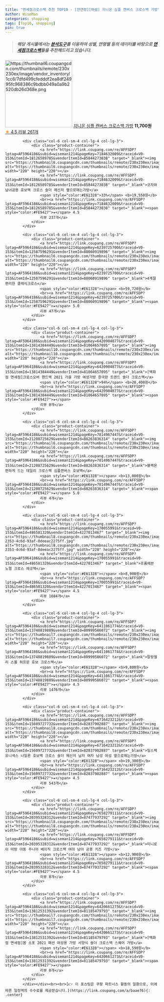 ```yaml
---
title: "면세점크로스백 추천 TOP10 - [전연령][여성] 지니온 심플 캔버스 크로스백 가방"
author: WiseMan
categories: shopping
tags: [Top10, shopping]
pin: true
---
```


> ##### 해당 게시물에서는 [**분석도구**](https://itemscout.io/)를 이용하여 **성별**, **연령별** 등의 데이터를 바탕으로 [**면세점크로스백**](https://link.coupang.com/a/baae76)들을 추천해드리고 있습니다.
<div class="container"><div class="row">
            <div class="col-6 col-sm-4 col-lg-4 col-lg-3">
                <div class="product-container">
                    <a href="https://link.coupang.com/re/AFFSDP?lptag=AF5964186&subid=wiseman1214&pageKey=6945693190&traceid=V0-153&itemId=16857252851&vendorItemId=84036111240" target="_blank"><img src="https://thumbnail6.coupangcdn.com/thumbnails/remote/230x230ex/image/vendor_inventory/1cc6/7dfd499cfedddf2ea8df24995fc968386c9bdbb049a0a9b2520db26d368e.png" alt="https://thumbnail6.coupangcdn.com/thumbnails/remote/230x230ex/image/vendor_inventory/1cc6/7dfd499cfedddf2ea8df24995fc968386c9bdbb049a0a9b2520db26d368e.png" width="220" height="220"></a>
                    <a href="https://link.coupang.com/re/AFFSDP?lptag=AF5964186&subid=wiseman1214&pageKey=6945693190&traceid=V0-153&itemId=16857252851&vendorItemId=84036111240" target="_blank">지니온 심플 캔버스 크로스백 가방</a>
                    <span style="color:#E61328"></span> <b>11,700원</b>
                    <br><a href="https://link.coupang.com/re/AFFSDP?lptag=AF5964186&subid=wiseman1214&pageKey=6945693190&traceid=V0-153&itemId=16857252851&vendorItemId=84036111240" target="_blank"><span style="color:#FE9427">★</span> 4.5
                    리뷰 261개</a>
                </div>
            </div>
            
            <div class="col-6 col-sm-4 col-lg-4 col-lg-3">
                <div class="product-container">
                    <a href="https://link.coupang.com/re/AFFSDP?lptag=AF5964186&subid=wiseman1214&pageKey=7184632009&traceid=V0-153&itemId=18126589785&vendorItemId=85844273038" target="_blank"><img src="https://thumbnail6.coupangcdn.com/thumbnails/remote/230x230ex/image/vendor_inventory/83c7/520e468f14f8c75954f86a395157ff7acc636594917469ac6c6b63c1bc5a.jpg" alt="https://thumbnail6.coupangcdn.com/thumbnails/remote/230x230ex/image/vendor_inventory/83c7/520e468f14f8c75954f86a395157ff7acc636594917469ac6c6b63c1bc5a.jpg" width="220" height="220"></a>
                    <a href="https://link.coupang.com/re/AFFSDP?lptag=AF5964186&subid=wiseman1214&pageKey=7184632009&traceid=V0-153&itemId=18126589785&vendorItemId=85844273038" target="_blank">코자와 남녀공용 호보백 크로스 숄더 메신저 옆으로매는가방</a>
                    <span style="color:#E61328">33%</span> <b>19,550원</b>
                    <br><a href="https://link.coupang.com/re/AFFSDP?lptag=AF5964186&subid=wiseman1214&pageKey=7184632009&traceid=V0-153&itemId=18126589785&vendorItemId=85844273038" target="_blank"><span style="color:#FE9427">★</span> 4.5
                    리뷰 237개</a>
                </div>
            </div>
            
            <div class="col-6 col-sm-4 col-lg-4 col-lg-3">
                <div class="product-container">
                    <a href="https://link.coupang.com/re/AFFSDP?lptag=AF5964186&subid=wiseman1214&pageKey=6239725700&traceid=V0-153&itemId=12587596291&vendorItemId=88060919896" target="_blank"><img src="https://thumbnail6.coupangcdn.com/thumbnails/remote/230x230ex/image/vendor_inventory/6d60/a6ce744625475b6c4010dcf439b18d412c5b44c9a1decea9d4e45f63c0cc.jpg" alt="https://thumbnail6.coupangcdn.com/thumbnails/remote/230x230ex/image/vendor_inventory/6d60/a6ce744625475b6c4010dcf439b18d412c5b44c9a1decea9d4e45f63c0cc.jpg" width="220" height="220"></a>
                    <a href="https://link.coupang.com/re/AFFSDP?lptag=AF5964186&subid=wiseman1214&pageKey=6239725700&traceid=V0-153&itemId=12587596291&vendorItemId=88060919896" target="_blank">4계절 편리한 클래식크로스</a>
                    <span style="color:#E61328"></span> <b>59,720원</b>
                    <br><a href="https://link.coupang.com/re/AFFSDP?lptag=AF5964186&subid=wiseman1214&pageKey=6239725700&traceid=V0-153&itemId=12587596291&vendorItemId=88060919896" target="_blank"><span style="color:#FE9427">★</span> 5.0
                    리뷰 47개</a>
                </div>
            </div>
            
            <div class="col-6 col-sm-4 col-lg-4 col-lg-3">
                <div class="product-container">
                    <a href="https://link.coupang.com/re/AFFSDP?lptag=AF5964186&subid=wiseman1214&pageKey=6420904877&traceid=V0-153&itemId=13814384449&vendorItemId=81064657095" target="_blank"><img src="https://thumbnail10.coupangcdn.com/thumbnails/remote/230x230ex/image/vendor_inventory/1d8f/a2e0f83cec1c36747c24e1e4ffd53e9adc075c748c9d59010636a9fff89c.jpg" alt="https://thumbnail10.coupangcdn.com/thumbnails/remote/230x230ex/image/vendor_inventory/1d8f/a2e0f83cec1c36747c24e1e4ffd53e9adc075c748c9d59010636a9fff89c.jpg" width="220" height="220"></a>
                    <a href="https://link.coupang.com/re/AFFSDP?lptag=AF5964186&subid=wiseman1214&pageKey=6420904877&traceid=V0-153&itemId=13814384449&vendorItemId=81064657095" target="_blank">[백화점 면세점]크로스오버 핸드백 2021 가을 가방 여성가방 한국판 트렌드 숄더 크로스백</a>
                    <span style="color:#E61328">94%</span> <b>20,400원</b>
                    <br><a href="https://link.coupang.com/re/AFFSDP?lptag=AF5964186&subid=wiseman1214&pageKey=6420904877&traceid=V0-153&itemId=13814384449&vendorItemId=81064657095" target="_blank"><span style="color:#FE9427">★</span> 
                    리뷰 0개</a>
                </div>
            </div>
            
            <div class="col-6 col-sm-4 col-lg-4 col-lg-3">
                <div class="product-container">
                    <a href="https://link.coupang.com/re/AFFSDP?lptag=AF5964186&subid=wiseman1214&pageKey=7814967447&traceid=V0-153&itemId=21208725629&vendorItemId=88263836314" target="_blank"><img src="https://thumbnail6.coupangcdn.com/thumbnails/remote/230x230ex/image/vendor_inventory/0e5b/1409cdebee8f8c52f68f5bd12d31e3fe5b334953c53c667d754651af537f.png" alt="https://thumbnail6.coupangcdn.com/thumbnails/remote/230x230ex/image/vendor_inventory/0e5b/1409cdebee8f8c52f68f5bd12d31e3fe5b334953c53c667d754651af537f.png" width="220" height="220"></a>
                    <a href="https://link.coupang.com/re/AFFSDP?lptag=AF5964186&subid=wiseman1214&pageKey=7814967447&traceid=V0-153&itemId=21208725629&vendorItemId=88263836314" target="_blank">블랙몬 편하게 드는 데일리 크로스백 심플캔버스 호보백</a>
                    <span style="color:#E61328"></span> <b>13,000원</b>
                    <br><a href="https://link.coupang.com/re/AFFSDP?lptag=AF5964186&subid=wiseman1214&pageKey=7814967447&traceid=V0-153&itemId=21208725629&vendorItemId=88263836314" target="_blank"><span style="color:#FE9427">★</span> 5.0
                    리뷰 4개</a>
                </div>
            </div>
            
            <div class="col-6 col-sm-4 col-lg-4 col-lg-3">
                <div class="product-container">
                    <a href="https://link.coupang.com/re/AFFSDP?lptag=AF5964186&subid=wiseman1214&pageKey=170055991&traceid=V0-153&itemId=486581320&vendorItemId=4227013467" target="_blank"><img src="https://thumbnail8.coupangcdn.com/thumbnails/remote/230x230ex/image/retail/images/2018/12/21/14/0/0eab7b56-2353-4c6d-93af-0deeac2275ff.jpg" alt="https://thumbnail8.coupangcdn.com/thumbnails/remote/230x230ex/image/retail/images/2018/12/21/14/0/0eab7b56-2353-4c6d-93af-0deeac2275ff.jpg" width="220" height="220"></a>
                    <a href="https://link.coupang.com/re/AFFSDP?lptag=AF5964186&subid=wiseman1214&pageKey=170055991&traceid=V0-153&itemId=486581320&vendorItemId=4227013467" target="_blank">프롬헤븐 노멀 크로스 에코백</a>
                    <span style="color:#E61328"></span> <b>8,900원</b>
                    <br><a href="https://link.coupang.com/re/AFFSDP?lptag=AF5964186&subid=wiseman1214&pageKey=170055991&traceid=V0-153&itemId=486581320&vendorItemId=4227013467" target="_blank"><span style="color:#FE9427">★</span> 4.5
                    리뷰 1684개</a>
                </div>
            </div>
            
            <div class="col-6 col-sm-4 col-lg-4 col-lg-3">
                <div class="product-container">
                    <a href="https://link.coupang.com/re/AFFSDP?lptag=AF5964186&subid=wiseman1214&pageKey=6411061774&traceid=V0-153&itemId=13748819889&vendorItemId=80999586072" target="_blank"><img src="https://thumbnail7.coupangcdn.com/thumbnails/remote/230x230ex/image/rs_quotation_api/zfnetwdi/9e32c7d2d16e447781ecf40a7aa3d2a2.jpg" alt="https://thumbnail7.coupangcdn.com/thumbnails/remote/230x230ex/image/rs_quotation_api/zfnetwdi/9e32c7d2d16e447781ecf40a7aa3d2a2.jpg" width="220" height="220"></a>
                    <a href="https://link.coupang.com/re/AFFSDP?lptag=AF5964186&subid=wiseman1214&pageKey=6411061774&traceid=V0-153&itemId=13748819889&vendorItemId=80999586072" target="_blank">말랑젤리 스몰 하프문 호보 크로스백</a>
                    <span style="color:#E61328"></span> <b>9,800원</b>
                    <br><a href="https://link.coupang.com/re/AFFSDP?lptag=AF5964186&subid=wiseman1214&pageKey=6411061774&traceid=V0-153&itemId=13748819889&vendorItemId=80999586072" target="_blank"><span style="color:#FE9427">★</span> 4.5
                    리뷰 1476개</a>
                </div>
            </div>
            
            <div class="col-6 col-sm-4 col-lg-4 col-lg-3">
                <div class="product-container">
                    <a href="https://link.coupang.com/re/AFFSDP?lptag=AF5964186&subid=wiseman1214&pageKey=6716423212&traceid=V0-153&itemId=15609727732&vendorItemId=82837902887" target="_blank"><img src="https://thumbnail8.coupangcdn.com/thumbnails/remote/230x230ex/image/vendor_inventory/6a93/f6db1bb86a703ca9d9da084720b912830ce81684d9c8ae5f24eccbfe232c.jpg" alt="https://thumbnail8.coupangcdn.com/thumbnails/remote/230x230ex/image/vendor_inventory/6a93/f6db1bb86a703ca9d9da084720b912830ce81684d9c8ae5f24eccbfe232c.jpg" width="220" height="220"></a>
                    <a href="https://link.coupang.com/re/AFFSDP?lptag=AF5964186&subid=wiseman1214&pageKey=6716423212&traceid=V0-153&itemId=15609727732&vendorItemId=82837902887" target="_blank">밀스펙 유니섹스 나일론 호보백 크로스 숄더 메신저 남자 여자 남성 여성 옆으로매는가방</a>
                    <span style="color:#E61328"></span> <b>19,300원</b>
                    <br><a href="https://link.coupang.com/re/AFFSDP?lptag=AF5964186&subid=wiseman1214&pageKey=6716423212&traceid=V0-153&itemId=15609727732&vendorItemId=82837902887" target="_blank"><span style="color:#FE9427">★</span> 4.5
                    리뷰 543개</a>
                </div>
            </div>
            
            <div class="col-6 col-sm-4 col-lg-4 col-lg-3">
                <div class="product-container">
                    <a href="https://link.coupang.com/re/AFFSDP?lptag=AF5964186&subid=wiseman1214&pageKey=7658279111&traceid=V0-153&itemId=20395328312&vendorItemId=87477937292" target="_blank"><img src="https://thumbnail8.coupangcdn.com/thumbnails/remote/230x230ex/image/vendor_inventory/0db0/4d6b930ffc8644cf5dc96f65a7908618396757855c7ec439907141c047a3.jpg" alt="https://thumbnail8.coupangcdn.com/thumbnails/remote/230x230ex/image/vendor_inventory/0db0/4d6b930ffc8644cf5dc96f65a7908618396757855c7ec439907141c047a3.jpg" width="220" height="220"></a>
                    <a href="https://link.coupang.com/re/AFFSDP?lptag=AF5964186&subid=wiseman1214&pageKey=7658279111&traceid=V0-153&itemId=20395328312&vendorItemId=87477937292" target="_blank">미니로이 마랑 아동 주니어 베이직 크로스백 여아 남아 공용 키즈 가방</a>
                    <span style="color:#E61328"></span> <b>12,900원</b>
                    <br><a href="https://link.coupang.com/re/AFFSDP?lptag=AF5964186&subid=wiseman1214&pageKey=7658279111&traceid=V0-153&itemId=20395328312&vendorItemId=87477937292" target="_blank"><span style="color:#FE9427">★</span> 4.5
                    리뷰 8개</a>
                </div>
            </div>
            
            <div class="col-6 col-sm-4 col-lg-4 col-lg-3">
                <div class="product-container">
                    <a href="https://link.coupang.com/re/AFFSDP?lptag=AF5964186&subid=wiseman1214&pageKey=6420661273&traceid=V0-153&itemId=13812531392&vendorItemId=81185479793" target="_blank"><img src="https://thumbnail7.coupangcdn.com/thumbnails/remote/230x230ex/image/vendor_inventory/c1c9/9f985faca01b2d911dc7dcefe310ddc10e8115a77b0d5951ff7a55588314.jpeg" alt="https://thumbnail7.coupangcdn.com/thumbnails/remote/230x230ex/image/vendor_inventory/c1c9/9f985faca01b2d911dc7dcefe310ddc10e8115a77b0d5951ff7a55588314.jpeg" width="220" height="220"></a>
                    <a href="https://link.coupang.com/re/AFFSDP?lptag=AF5964186&subid=wiseman1214&pageKey=6420661273&traceid=V0-153&itemId=13812531392&vendorItemId=81185479793" target="_blank">[백화점 면세점]봄 소포 2021 패션 여성용 가방 서양식 숄더 크로스백 스퀘어 가방</a>
                    <span style="color:#E61328"></span> <b>18,590원</b>
                    <br><a href="https://link.coupang.com/re/AFFSDP?lptag=AF5964186&subid=wiseman1214&pageKey=6420661273&traceid=V0-153&itemId=13812531392&vendorItemId=81185479793" target="_blank"><span style="color:#FE9427">★</span> 
                    리뷰 0개</a>
                </div>
            </div>
            </div></div><br><br>[👉 이 포스팅은 쿠팡 파트너스 활동의 일환으로, 이에 따른 일정액의 수수료를 제공받습니다.](https://link.coupang.com/a/baae76){: .center}